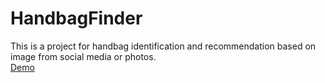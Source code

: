 # HandbagFinder 
This is a project for handbag identification and recommendation based on image from social media or photos.<br>
[Demo](http://184.73.34.135)
